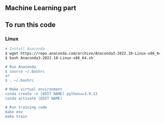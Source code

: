 ## Machine Learning part   

## To run this code   
### Linux

```bash
# Install Anaconda
$ wget https://repo.anaconda.com/archive/Anaconda3-2022.10-Linux-x86_64.sh   
$ bash Anaconda3-2022.10-Linux-x86_64.sh'

# Run Anaconda
$ source ~/.bashrc
or 
$ . ~/.bashrc

# Make virtual environment   
conda create -n (EDIT NAME) python==3.9.13   
conda activate (EDIT NAME)   

# Run training code   
make env
make train
```

